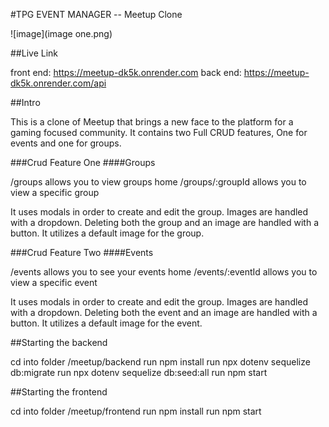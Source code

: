 #TPG EVENT MANAGER -- Meetup Clone

![image](image one.png)

##Live Link

front end: https://meetup-dk5k.onrender.com
back end: https://meetup-dk5k.onrender.com/api

##Intro

This is a clone of Meetup that brings a new face to the platform for a gaming focused community.
It contains two Full CRUD features, One for events and one for groups.

###Crud Feature One
####Groups

/groups allows you to view groups home
/groups/:groupId allows you to view a specific group

It uses modals in order to create and edit the group.
Images are handled with a dropdown.
Deleting both the group and an image are handled with a button.
It utilizes a default image for the group.


###Crud Feature Two
####Events

/events allows you to see your events home
/events/:eventId allows you to view a specific event

It uses modals in order to create and edit the group.
Images are handled with a dropdown.
Deleting both the event and an image are handled with a button.
It utilizes a default image for the event.

##Starting the backend

cd into folder /meetup/backend
run npm install
run npx dotenv sequelize db:migrate
run npx dotenv sequelize db:seed:all
run npm start

##Starting the frontend

cd into folder /meetup/frontend
run npm install
run npm start


